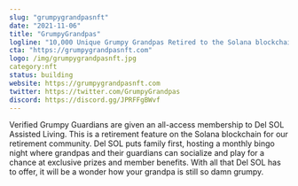 ```yaml
---
slug: "grumpygrandpasnft"
date: "2021-11-06"
title: "GrumpyGrandpas"
logline: "10,000 Unique Grumpy Grandpas Retired to the Solana blockchain"
cta: "https://grumpygrandpasnft.com"
logo: /img/grumpygrandpasnft.jpg
category:nft
status: building
website: https://grumpygrandpasnft.com
twitter: https://twitter.com/GrumpyGrandpas
discord: https://discord.gg/JPRFFgBWvf
---
```


Verified Grumpy Guardians are given an all-access membership to Del SOL Assisted Living. 
This is a retirement feature on the Solana blockchain for our retirement community.
Del SOL puts family first, hosting a monthly bingo night where grandpas and their guardians can socialize and play for a chance at exclusive prizes and member benefits. 
With all that Del SOL has to offer, it will be a wonder how your grandpa is still so damn grumpy.

